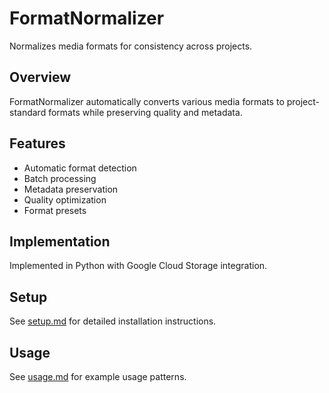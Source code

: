 # FormatNormalizer

Normalizes media formats for consistency across projects.

## Overview

FormatNormalizer automatically converts various media formats to project-standard formats while preserving quality and metadata.

## Features

- Automatic format detection
- Batch processing
- Metadata preservation
- Quality optimization
- Format presets

## Implementation

Implemented in Python with Google Cloud Storage integration.

## Setup

See [setup.md](setup.md) for detailed installation instructions.

## Usage

See [usage.md](usage.md) for example usage patterns.